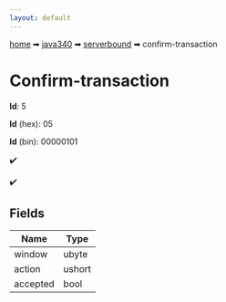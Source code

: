 ```yaml
---
layout: default
---
```


[home](/) ➡ [java340](/protocol/java340) ➡ [serverbound](/protocol/java340/serverbound) ➡ confirm-transaction

# Confirm-transaction

**Id**: 5

**Id** (hex): 05

**Id** (bin): 00000101

✔️

✔️

## Fields

Name | Type
---|---
window | ubyte
action | ushort
accepted | bool

